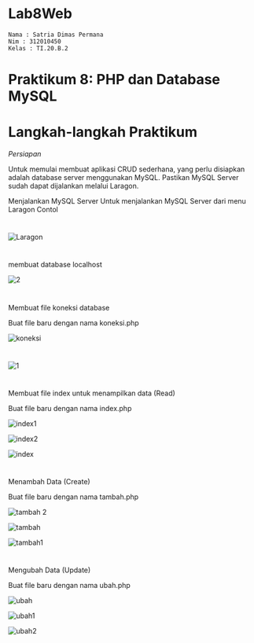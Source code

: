 # Lab8Web

    Nama : Satria Dimas Permana
    Nim : 312010450
    Kelas : TI.20.B.2

# Praktikum 8: PHP dan Database MySQL

# Langkah-langkah Praktikum

_Persiapan_

Untuk memulai membuat aplikasi CRUD sederhana, yang perlu disiapkan adalah
database server menggunakan MySQL. Pastikan MySQL Server sudah dapat dijalankan
melalui Laragon.

Menjalankan MySQL Server
Untuk menjalankan MySQL Server dari menu Laragon Contol

#

![Laragon](https://user-images.githubusercontent.com/56498195/120389147-3c3a7580-c356-11eb-9f30-65723fb77d90.PNG)

#

membuat database localhost

![2](https://user-images.githubusercontent.com/56498195/120390061-70fafc80-c357-11eb-97d4-441a7c422ec3.PNG)

#

Membuat file koneksi database

Buat file baru dengan nama koneksi.php

![koneksi](https://user-images.githubusercontent.com/56498195/120390417-e1a21900-c357-11eb-9639-52ec32c911ac.PNG)

#

![1](https://user-images.githubusercontent.com/56498195/120390327-c505e100-c357-11eb-9573-591f9d570fb3.PNG)

#

Membuat file index untuk menampilkan data (Read)

Buat file baru dengan nama index.php

![index1](https://user-images.githubusercontent.com/56498195/120390769-4fe6db80-c358-11eb-8c93-dcc005b25806.PNG)

![index2](https://user-images.githubusercontent.com/56498195/120390805-5aa17080-c358-11eb-8893-7e8d1202f419.PNG)

![index](https://user-images.githubusercontent.com/56498195/120390896-7ad12f80-c358-11eb-86f5-b622842ed606.PNG)

#

Menambah Data (Create)

Buat file baru dengan nama tambah.php

![tambah 2](https://user-images.githubusercontent.com/56498195/120391140-cf74aa80-c358-11eb-9afe-0a8661ec060d.PNG)

![tambah](https://user-images.githubusercontent.com/56498195/120391146-d3083180-c358-11eb-9714-67b20c0be6bc.PNG)

![tambah1](https://user-images.githubusercontent.com/56498195/120391155-d4395e80-c358-11eb-8995-fdf4bbc02f14.PNG)

#

Mengubah Data (Update)

Buat file baru dengan nama ubah.php

![ubah](https://user-images.githubusercontent.com/56498195/120391667-92f57e80-c359-11eb-9fb8-12e272e2dd19.PNG)

![ubah1](https://user-images.githubusercontent.com/56498195/120391671-94bf4200-c359-11eb-8982-f9f366b6b13e.PNG)

![ubah2](https://user-images.githubusercontent.com/56498195/120391677-95f06f00-c359-11eb-8a93-51d26286f8ee.PNG)
